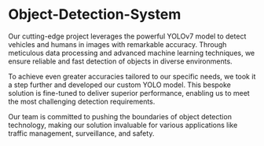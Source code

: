 # Object-Detection-System

Our cutting-edge project leverages the powerful YOLOv7 model to detect vehicles and humans in images with remarkable accuracy. Through meticulous data processing and advanced machine learning techniques, we ensure reliable and fast detection of objects in diverse environments.

To achieve even greater accuracies tailored to our specific needs, we took it a step further and developed our custom YOLO model. This bespoke solution is fine-tuned to deliver superior performance, enabling us to meet the most challenging detection requirements.

Our team is committed to pushing the boundaries of object detection technology, making our solution invaluable for various applications like traffic management, surveillance, and safety.
